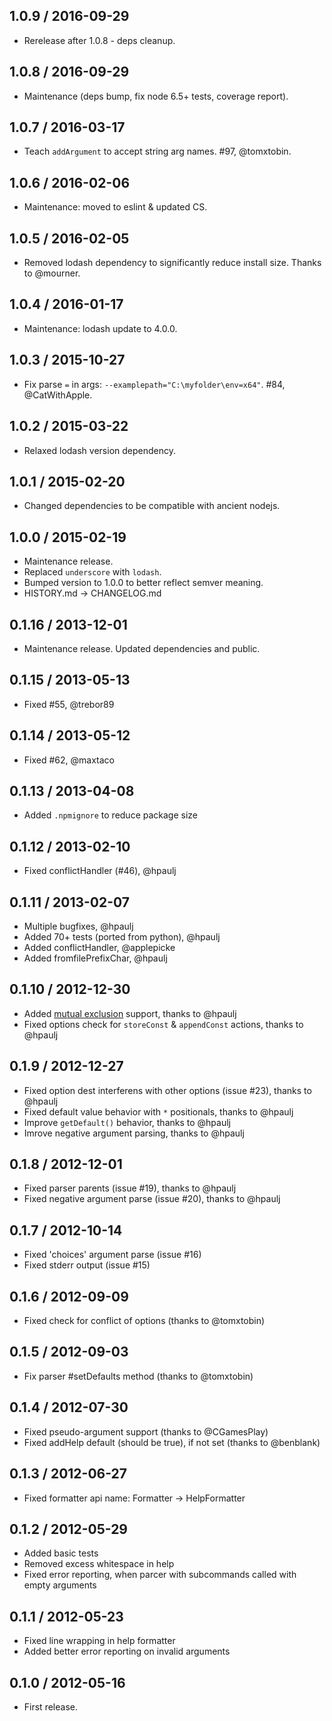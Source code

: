 1.0.9 / 2016-09-29
------------------

- Rerelease after 1.0.8 - deps cleanup.


1.0.8 / 2016-09-29
------------------

- Maintenance (deps bump, fix node 6.5+ tests, coverage report).


1.0.7 / 2016-03-17
------------------

- Teach `addArgument` to accept string arg names. #97, @tomxtobin.


1.0.6 / 2016-02-06
------------------

- Maintenance: moved to eslint & updated CS.


1.0.5 / 2016-02-05
------------------

- Removed lodash dependency to significantly reduce install size.
  Thanks to @mourner.


1.0.4 / 2016-01-17
------------------

- Maintenance: lodash update to 4.0.0.


1.0.3 / 2015-10-27
------------------

- Fix parse `=` in args: `--examplepath="C:\myfolder\env=x64"`. #84, @CatWithApple.


1.0.2 / 2015-03-22
------------------

- Relaxed lodash version dependency.


1.0.1 / 2015-02-20
------------------

- Changed dependencies to be compatible with ancient nodejs.


1.0.0 / 2015-02-19
------------------

- Maintenance release.
- Replaced `underscore` with `lodash`.
- Bumped version to 1.0.0 to better reflect semver meaning.
- HISTORY.md -> CHANGELOG.md


0.1.16 / 2013-12-01
-------------------

- Maintenance release. Updated dependencies and public.


0.1.15 / 2013-05-13
-------------------

- Fixed #55, @trebor89


0.1.14 / 2013-05-12
-------------------

- Fixed #62, @maxtaco


0.1.13 / 2013-04-08
-------------------

- Added `.npmignore` to reduce package size


0.1.12 / 2013-02-10
-------------------

- Fixed conflictHandler (#46), @hpaulj


0.1.11 / 2013-02-07
-------------------

- Multiple bugfixes, @hpaulj
- Added 70+ tests (ported from python), @hpaulj
- Added conflictHandler, @applepicke
- Added fromfilePrefixChar, @hpaulj


0.1.10 / 2012-12-30
-------------------

- Added [mutual exclusion](http://public.python.org/dev/library/argparse.html#mutual-exclusion)
  support, thanks to @hpaulj
- Fixed options check for `storeConst` & `appendConst` actions, thanks to @hpaulj


0.1.9 / 2012-12-27
------------------

- Fixed option dest interferens with other options (issue #23), thanks to @hpaulj
- Fixed default value behavior with `*` positionals, thanks to @hpaulj
- Improve `getDefault()` behavior, thanks to @hpaulj
- Imrove negative argument parsing, thanks to @hpaulj


0.1.8 / 2012-12-01
------------------

- Fixed parser parents (issue #19), thanks to @hpaulj
- Fixed negative argument parse (issue #20), thanks to @hpaulj


0.1.7 / 2012-10-14
------------------

- Fixed 'choices' argument parse (issue #16)
- Fixed stderr output (issue #15)


0.1.6 / 2012-09-09
------------------

- Fixed check for conflict of options (thanks to @tomxtobin)


0.1.5 / 2012-09-03
------------------

- Fix parser #setDefaults method (thanks to @tomxtobin)


0.1.4 / 2012-07-30
------------------

- Fixed pseudo-argument support (thanks to @CGamesPlay)
- Fixed addHelp default (should be true), if not set (thanks to @benblank)


0.1.3 / 2012-06-27
------------------

- Fixed formatter api name: Formatter -> HelpFormatter


0.1.2 / 2012-05-29
------------------

- Added basic tests
- Removed excess whitespace in help
- Fixed error reporting, when parcer with subcommands
  called with empty arguments


0.1.1 / 2012-05-23
------------------

- Fixed line wrapping in help formatter
- Added better error reporting on invalid arguments


0.1.0 / 2012-05-16
------------------

- First release.
